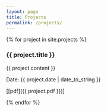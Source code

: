 ```yaml
---
layout: page
title: Projects
permalink: /projects/
---
```

{% for project in site.projects %}

  <h3>{{ project.title }}</h3>

  {{ project.content }}

  Date: {{ project.date | date_to_string }}

  [[pdf]({{ project.pdf }})]

{% endfor %}